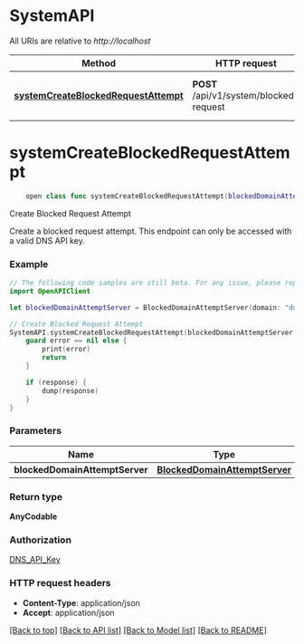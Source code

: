 # SystemAPI

All URIs are relative to *http://localhost*

Method | HTTP request | Description
------------- | ------------- | -------------
[**systemCreateBlockedRequestAttempt**](SystemAPI.md#systemcreateblockedrequestattempt) | **POST** /api/v1/system/blocked-request | Create Blocked Request Attempt


# **systemCreateBlockedRequestAttempt**
```swift
    open class func systemCreateBlockedRequestAttempt(blockedDomainAttemptServer: BlockedDomainAttemptServer, completion: @escaping (_ data: AnyCodable?, _ error: Error?) -> Void)
```

Create Blocked Request Attempt

Create a blocked request attempt. This endpoint can only be accessed with a valid DNS API key.

### Example
```swift
// The following code samples are still beta. For any issue, please report via http://github.com/OpenAPITools/openapi-generator/issues/new
import OpenAPIClient

let blockedDomainAttemptServer = BlockedDomainAttemptServer(domain: "domain_example", ip: "ip_example", timeStamp: Date()) // BlockedDomainAttemptServer | 

// Create Blocked Request Attempt
SystemAPI.systemCreateBlockedRequestAttempt(blockedDomainAttemptServer: blockedDomainAttemptServer) { (response, error) in
    guard error == nil else {
        print(error)
        return
    }

    if (response) {
        dump(response)
    }
}
```

### Parameters

Name | Type | Description  | Notes
------------- | ------------- | ------------- | -------------
 **blockedDomainAttemptServer** | [**BlockedDomainAttemptServer**](BlockedDomainAttemptServer.md) |  | 

### Return type

**AnyCodable**

### Authorization

[DNS_API_Key](../README.md#DNS_API_Key)

### HTTP request headers

 - **Content-Type**: application/json
 - **Accept**: application/json

[[Back to top]](#) [[Back to API list]](../README.md#documentation-for-api-endpoints) [[Back to Model list]](../README.md#documentation-for-models) [[Back to README]](../README.md)

